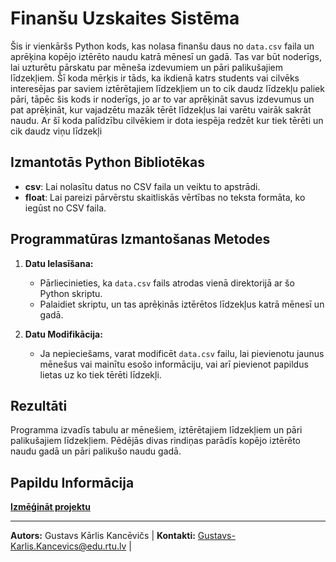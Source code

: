 # Finanšu Uzskaites Sistēma

Šis ir vienkāršs Python kods, kas nolasa finanšu daus no `data.csv` faila un aprēķina kopējo iztērēto naudu katrā mēnesī un gadā. Tas var būt noderīgs, lai uzturētu pārskatu par mēneša izdevumiem un pāri palikušajiem līdzekļiem. Šī koda mērķis ir tāds, ka ikdienā katrs students vai cilvēks interesējas par saviem iztērētajiem līdzekļiem un to cik daudz līdzekļu paliek pāri, tāpēc šis kods ir noderīgs, jo ar to var aprēķināt savus izdevumus un pat aprēķināt, kur vajadzētu mazāk tērēt līdzekļus lai varētu vairāk sakrāt naudu. Ar šī koda palīdzību cilvēkiem ir dota iespēja redzēt kur tiek tērēti un cik daudz viņu līdzekļi

## Izmantotās Python Bibliotēkas

- **csv**: Lai nolasītu datus no CSV faila un veiktu to apstrādi.
- **float**: Lai pareizi pārvērstu skaitliskās vērtības no teksta formāta, ko iegūst no CSV faila.

## Programmatūras Izmantošanas Metodes

1. **Datu Ielasīšana:**
   - Pārliecinieties, ka `data.csv` fails atrodas vienā direktorijā ar šo Python skriptu.
   - Palaidiet skriptu, un tas aprēķinās iztērētos līdzekļus katrā mēnesī un gadā.

2. **Datu Modifikācija:**
   - Ja nepieciešams, varat modificēt `data.csv` failu, lai pievienotu jaunus mēnešus vai mainītu esošo informāciju, vai arī pievienot papildus lietas uz ko tiek tērēti līdzekļi.

## Rezultāti

Programma izvadīs tabulu ar mēnešiem, iztērētajiem līdzekļiem un pāri palikušajiem līdzekļiem. Pēdējās divas rindiņas parādīs kopējo iztērēto naudu gadā un pāri palikušo naudu gadā.

## Papildu Informācija

[**Izmēģināt projektu**]([Projekts]https://github.com/GustavsKK/Projekts)

---

**Autors:** Gustavs Kārlis Kancēvičs | **Kontakti:** Gustavs-Karlis.Kancevics@edu.rtu.lv | 
